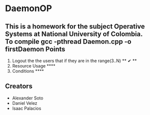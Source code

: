 DaemonOP
========
This is a homework for the subject **Operative Systems** at National University of Colombia.  
To compile **gcc -pthread Daemon.cpp -o firstDaemon**
Points
------
1. Logout the the users that if they are in the range(3..N) ** ✔ **   
2. Resource Usage ****   
3. Conditions ****  

Creators  
--------
* Alexander Soto  
* Daniel Velez  
* Isaac Palacios  
